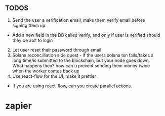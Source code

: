 ## TODOS
1. Send the user a verification email, make them verify email before signing them up
 - Add a new field in the DB called verify, and only if user is verified should they be ablt to login
2. Let user reset their password through email
3. Solana reconcilliation side quest - If the users solana txn fails/takes a long time/is submitted to the blockchain, but your node goes down. What happens then? how can u prevent sending them money twice when the worker comes back up
4. Use react-flow for the UI, make it prettier
 - If you are using react-flow, can you create parallel actions.
# zapier

